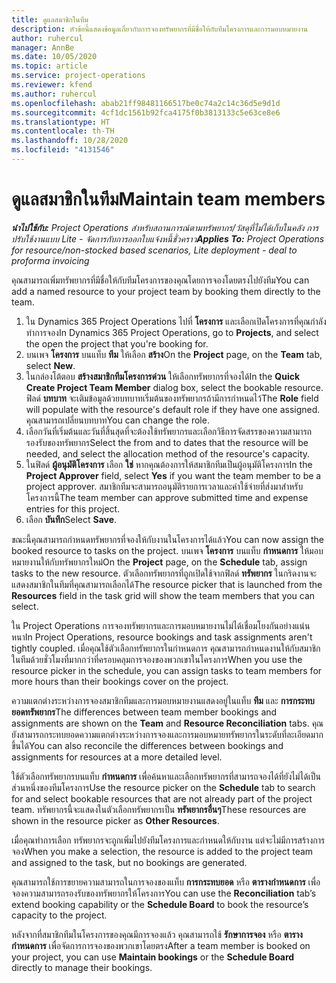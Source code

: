 ```yaml
---
title: ดูแลสมาชิกในทีม
description: หัวข้อนี้แสดงข้อมูลเกี่ยวกับการจองทรัพยากรที่มีชื่อให้กับทีมโครงการและการมอบหมายงาน
author: ruhercul
manager: AnnBe
ms.date: 10/05/2020
ms.topic: article
ms.service: project-operations
ms.reviewer: kfend
ms.author: ruhercul
ms.openlocfilehash: abab21ff98481166517be0c74a2c14c36d5e9d1d
ms.sourcegitcommit: 4cf1dc1561b92fca4175f0b3813133c5e63ce8e6
ms.translationtype: HT
ms.contentlocale: th-TH
ms.lasthandoff: 10/28/2020
ms.locfileid: "4131546"
---
```

# <a name="maintain-team-members"></a><span data-ttu-id="4213e-103">ดูแลสมาชิกในทีม</span><span class="sxs-lookup"><span data-stu-id="4213e-103">Maintain team members</span></span>

<span data-ttu-id="4213e-104">_**นำไปใช้กับ:** Project Operations สำหรับสถานการณ์ตามทรัพยากร/วัสดุที่ไม่ได้เก็บในคลัง การปรับใช้งานแบบ Lite - จัดการกับการออกใบแจ้งหนี้ชั่วคราว_</span><span class="sxs-lookup"><span data-stu-id="4213e-104">_**Applies To:** Project Operations for resource/non-stocked based scenarios, Lite deployment - deal to proforma invoicing_</span></span>

<span data-ttu-id="4213e-105">คุณสามารถเพิ่มทรัพยากรที่มีชื่อให้กับทีมโครงการของคุณโดยการจองโดยตรงไปยังทีม</span><span class="sxs-lookup"><span data-stu-id="4213e-105">You can add a named resource to your project team by booking them directly to the team.</span></span>

1. <span data-ttu-id="4213e-106">ใน Dynamics 365 Project Operations ไปที่ **โครงการ** และเลือกเปิดโครงการที่คุณกำลังทำการจอง</span><span class="sxs-lookup"><span data-stu-id="4213e-106">In Dynamics 365 Project Operations, go to **Projects**, and select the open the project that you're booking for.</span></span>
2. <span data-ttu-id="4213e-107">บนเพจ **โครงการ** บนแท็บ **ทีม** ให้เลือก **สร้าง**</span><span class="sxs-lookup"><span data-stu-id="4213e-107">On the **Project** page, on the **Team** tab, select **New**.</span></span> 
3. <span data-ttu-id="4213e-108">ในกล่องโต้ตอบ **สร้างสมาชิกทีมโครงการด่วน** ให้เลือกทรัพยากรที่จองได้</span><span class="sxs-lookup"><span data-stu-id="4213e-108">In the **Quick Create Project Team Member** dialog box, select the bookable resource.</span></span> <span data-ttu-id="4213e-109">ฟิลด์ **บทบาท** จะเติมข้อมูลด้วยบทบาทเริ่มต้นของทรัพยากรถ้ามีการกำหนดไว้</span><span class="sxs-lookup"><span data-stu-id="4213e-109">The **Role** field will populate with the resource's default role if they have one assigned.</span></span> <span data-ttu-id="4213e-110">คุณสามารถเปลี่ยนบทบาท</span><span class="sxs-lookup"><span data-stu-id="4213e-110">You can change the role.</span></span> 
4. <span data-ttu-id="4213e-111">เลือกวันที่เริ่มต้นและวันที่สิ้นสุดที่จะต้องใช้ทรัพยากรและเลือกวิธีการจัดสรรของความสามารถรองรับของทรัพยากร</span><span class="sxs-lookup"><span data-stu-id="4213e-111">Select the from and to dates that the resource will be needed, and select the allocation method of the resource's capacity.</span></span> 
5. <span data-ttu-id="4213e-112">ในฟิลด์ **ผู้อนุมัติโครงการ** เลือก **ใช่** หากคุณต้องการให้สมาชิกทีมเป็นผู้อนุมัติโครงการ</span><span class="sxs-lookup"><span data-stu-id="4213e-112">In the **Project Approver** field, select **Yes** if you want the team member to be a project approver.</span></span> <span data-ttu-id="4213e-113">สมาชิกทีมจะสามารถอนุมัติรายการเวลาและค่าใช้จ่ายที่ส่งมาสำหรับโครงการนี้</span><span class="sxs-lookup"><span data-stu-id="4213e-113">The team member can approve submitted time and expense entries for this project.</span></span> 
6. <span data-ttu-id="4213e-114">เลือก **บันทึก**</span><span class="sxs-lookup"><span data-stu-id="4213e-114">Select **Save**.</span></span>

<span data-ttu-id="4213e-115">ขณะนี้คุณสามารถกำหนดทรัพยากรที่จองให้กับงานในโครงการได้แล้ว</span><span class="sxs-lookup"><span data-stu-id="4213e-115">You can now assign the booked resource to tasks on the project.</span></span> <span data-ttu-id="4213e-116">บนเพจ **โครงการ** บนแท็บ **กำหนดการ** ให้มอบหมายงานให้กับทรัพยากรใหม่</span><span class="sxs-lookup"><span data-stu-id="4213e-116">On the **Project** page, on the **Schedule** tab, assign tasks to the new resource.</span></span> <span data-ttu-id="4213e-117">ตัวเลือกทรัพยากรที่ถูกเปิดใช้จากฟิลด์ **ทรัพยากร** ในกริดงานจะแสดงสมาชิกในทีมที่คุณสามารถเลือกได้</span><span class="sxs-lookup"><span data-stu-id="4213e-117">The resource picker that is launched from the **Resources** field in the task grid will show the team members that you can select.</span></span>


<span data-ttu-id="4213e-118">ใน Project Operations การจองทรัพยากรและการมอบหมายงานไม่ได้เชื่อมโยงกันอย่างแน่นหนา</span><span class="sxs-lookup"><span data-stu-id="4213e-118">In Project Operations, resource bookings and task assignments aren't tightly coupled.</span></span> <span data-ttu-id="4213e-119">เมื่อคุณใช้ตัวเลือกทรัพยากรในกำหนดการ คุณสามารถกำหนดงานให้กับสมาชิกในทีมด้วยชั่วโมงที่มากกว่าที่ครอบคลุมการจองของพวกเขาในโครงการ</span><span class="sxs-lookup"><span data-stu-id="4213e-119">When you use the resource picker in the schedule, you can assign tasks to team members for more hours than their bookings cover on the project.</span></span>

<span data-ttu-id="4213e-120">ความแตกต่างระหว่างการจองสมาชิกทีมและการมอบหมายงานแสดงอยู่ในแท็บ **ทีม** และ **การกระทบยอดทรัพยากร**</span><span class="sxs-lookup"><span data-stu-id="4213e-120">The differences between team member bookings and assignments are shown on the **Team** and **Resource Reconciliation** tabs.</span></span> <span data-ttu-id="4213e-121">คุณยังสามารถกระทบยอดความแตกต่างระหว่างการจองและการมอบหมายทรัพยากรในระดับที่ละเอียดมากขึ้นได้</span><span class="sxs-lookup"><span data-stu-id="4213e-121">You can also reconcile the differences between bookings and assignments for resources at a more detailed level.</span></span>

<span data-ttu-id="4213e-122">ใช้ตัวเลือกทรัพยากรบนแท็บ **กำหนดการ** เพื่อค้นหาและเลือกทรัพยากรที่สามารถจองได้ที่ยังไม่ได้เป็นส่วนหนึ่งของทีมโครงการ</span><span class="sxs-lookup"><span data-stu-id="4213e-122">Use the resource picker on the **Schedule** tab to search for and select bookable resources that are not already part of the project team.</span></span> <span data-ttu-id="4213e-123">ทรัพยากรนี้จะแสดงในตัวเลือกทรัพยากรเป็น **ทรัพยากรอื่นๆ**</span><span class="sxs-lookup"><span data-stu-id="4213e-123">These resources are shown in the resource picker as **Other Resources**.</span></span>

<span data-ttu-id="4213e-124">เมื่อคุณทำการเลือก ทรัพยากรจะถูกเพิ่มไปยังทีมโครงการและกำหนดให้กับงาน แต่จะไม่มีการสร้างการจอง</span><span class="sxs-lookup"><span data-stu-id="4213e-124">When you make a selection, the resource is added to the project team and assigned to the task, but no bookings are generated.</span></span>

<span data-ttu-id="4213e-125">คุณสามารถใช้การขยายความสามารถในการจองของแท็บ **การกระทบยอด** หรือ **ตารางกำหนดการ** เพื่อจองความสามารถรองรับของทรัพยากรให้โครงการ</span><span class="sxs-lookup"><span data-stu-id="4213e-125">You can use the **Reconciliation** tab’s extend booking capability or the **Schedule Board** to book the resource’s capacity to the project.</span></span>

<span data-ttu-id="4213e-126">หลังจากที่สมาชิกทีมในโครงการของคุณมีการจองแล้ว คุณสามารถใช้ **รักษาการจอง** หรือ **ตารางกำหนดการ** เพื่อจัดการการจองของพวกเขาโดยตรง</span><span class="sxs-lookup"><span data-stu-id="4213e-126">After a team member is booked on your project, you can use **Maintain bookings** or the **Schedule Board** directly to manage their bookings.</span></span>
